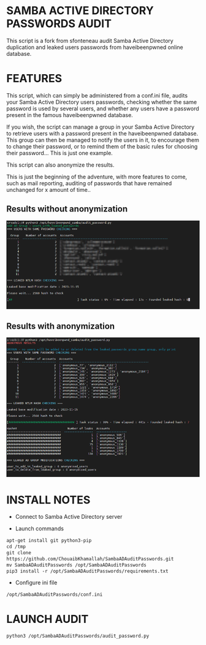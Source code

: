 SAMBA ACTIVE DIRECTORY PASSWORDS AUDIT
======================================

This script is a fork from sfonteneau audit Samba Active Directory duplication and leaked users passwords from haveibeenpwned online database.


FEATURES
========

This script, which can simply be administered from a conf.ini file, audits your Samba Active Directory users passwords, checking whether the same password is used by several users, and whether any users have a password present in the famous haveibeenpwned database. 

If you wish, the script can manage a group in your Samba Active Directory to retrieve users with a password present in the haveibeenpwned database. This group can then be managed to notify the users in it, to encourage them to change their password, or to remind them of the basic rules for choosing their password... This is just one example. 

This script can also anonymize the results. 

This is just the beginning of the adventure, with more features to come, such as mail reporting, auditing of passwords that have remained unchanged for x amount of time..


Results without anonymization
-----------------------------

![alt text](https://github.com/ChouaibKhamallah/SambaADAuditPasswords/blob/master/example.png?raw=true)

Results with anonymization
--------------------------

![alt text](https://github.com/ChouaibKhamallah/SambaADAuditPasswords/blob/master/example_anonymization.png?raw=true)

INSTALL NOTES
=============

- Connect to Samba Active Directory server

- Launch commands

```
apt-get install git python3-pip
cd /tmp
git clone https://github.com/ChouaibKhamallah/SambaADAuditPasswords.git
mv SambaADAuditPasswords /opt/SambaADAuditPasswords
pip3 install -r /opt/SambaADAuditPasswords/requirements.txt
```

- Configure ini file

```
/opt/SambaADAuditPasswords/conf.ini
```

LAUNCH AUDIT
============

```
python3 /opt/SambaADAuditPasswords/audit_password.py
```
